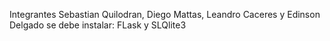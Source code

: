 Integrantes Sebastian Quilodran, Diego Mattas, Leandro Caceres y Edinson Delgado
se debe instalar: FLask y SLQlite3
